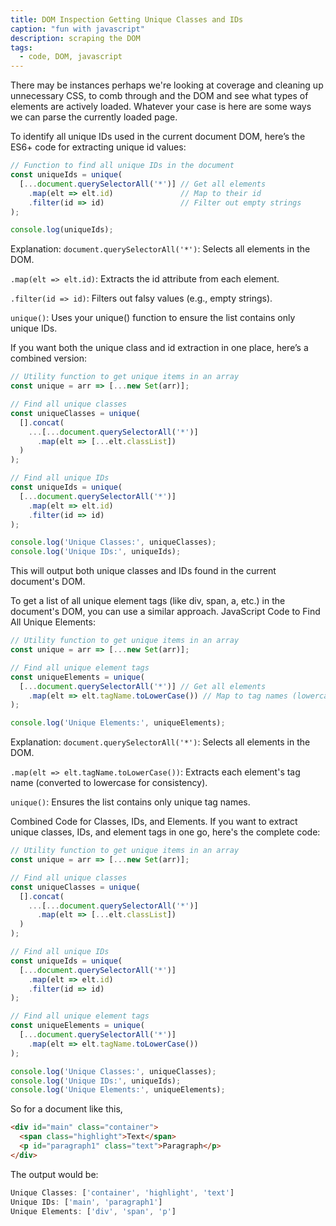 ```yaml
---
title: DOM Inspection Getting Unique Classes and IDs
caption: "fun with javascript"
description: scraping the DOM
tags:
  - code, DOM, javascript
---
```



There may be instances perhaps we're looking at coverage and cleaning up unnecessary CSS, to comb through and the DOM and see what types of elements are actively loaded. Whatever your case is here are some ways we can parse the currently loaded page. 

To identify all unique IDs used in the current document DOM, here’s the ES6+ code for extracting unique id values:

```javascript
// Function to find all unique IDs in the document
const uniqueIds = unique(
  [...document.querySelectorAll('*')] // Get all elements
    .map(elt => elt.id)               // Map to their id
    .filter(id => id)                 // Filter out empty strings
);

console.log(uniqueIds);
```


Explanation:
```document.querySelectorAll('*')```: Selects all elements in the DOM.


```.map(elt => elt.id)```: Extracts the id attribute from each element.


```.filter(id => id)```: Filters out falsy values (e.g., empty strings).


```unique()```: Uses your unique() function to ensure the list contains only unique IDs.



If you want both the unique class and id extraction in one place, here’s a combined version:

```javascript
// Utility function to get unique items in an array
const unique = arr => [...new Set(arr)];

// Find all unique classes
const uniqueClasses = unique(
  [].concat(
    ...[...document.querySelectorAll('*')]
      .map(elt => [...elt.classList])
  )
);

// Find all unique IDs
const uniqueIds = unique(
  [...document.querySelectorAll('*')]
    .map(elt => elt.id)
    .filter(id => id)
);

console.log('Unique Classes:', uniqueClasses);
console.log('Unique IDs:', uniqueIds);
```


This will output both unique classes and IDs found in the current document's DOM.


To get a list of all unique element tags (like div, span, a, etc.) in the document's DOM, you can use a similar approach. JavaScript Code to Find All Unique Elements:
```javascript
// Utility function to get unique items in an array
const unique = arr => [...new Set(arr)];

// Find all unique element tags
const uniqueElements = unique(
  [...document.querySelectorAll('*')] // Get all elements
    .map(elt => elt.tagName.toLowerCase()) // Map to tag names (lowercase for consistency)
);

console.log('Unique Elements:', uniqueElements);
```

Explanation:
```document.querySelectorAll('*')```: Selects all elements in the DOM.


```.map(elt => elt.tagName.toLowerCase())```: Extracts each element's tag name (converted to lowercase for consistency).

```unique()```: Ensures the list contains only unique tag names.


Combined Code for Classes, IDs, and Elements. If you want to extract unique classes, IDs, and element tags in one go, here's the complete code:

```javascript
// Utility function to get unique items in an array
const unique = arr => [...new Set(arr)];

// Find all unique classes
const uniqueClasses = unique(
  [].concat(
    ...[...document.querySelectorAll('*')]
      .map(elt => [...elt.classList])
  )
);

// Find all unique IDs
const uniqueIds = unique(
  [...document.querySelectorAll('*')]
    .map(elt => elt.id)
    .filter(id => id)
);

// Find all unique element tags
const uniqueElements = unique(
  [...document.querySelectorAll('*')]
    .map(elt => elt.tagName.toLowerCase())
);

console.log('Unique Classes:', uniqueClasses);
console.log('Unique IDs:', uniqueIds);
console.log('Unique Elements:', uniqueElements);
```


So for a document like this,

```html
<div id="main" class="container">
  <span class="highlight">Text</span>
  <p id="paragraph1" class="text">Paragraph</p>
</div>
```


The output would be:

```js
Unique Classes: ['container', 'highlight', 'text']
Unique IDs: ['main', 'paragraph1']
Unique Elements: ['div', 'span', 'p']
```
